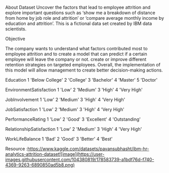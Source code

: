 About Dataset
Uncover the factors that lead to employee attrition and explore important questions such as ‘show me a breakdown of distance from home by job role and attrition’ or ‘compare average monthly income by education and attrition’. This is a fictional data set created by IBM data scientists.

Objective

The company wants to understand what factors contributed most to employee attrition and to create a model that can predict if a certain employee will leave the company or not. 
create or improve different retention strategies on targeted employees. Overall, the implementation of this model will allow management to create better decision-making actions.


Education
1 'Below College'
2 'College'
3 'Bachelor'
4 'Master'
5 'Doctor'

EnvironmentSatisfaction
1 'Low'
2 'Medium'
3 'High'
4 'Very High'

JobInvolvement
1 'Low'
2 'Medium'
3 'High'
4 'Very High'

JobSatisfaction
1 'Low'
2 'Medium'
3 'High'
4 'Very High'

PerformanceRating
1 'Low'
2 'Good'
3 'Excellent'
4 'Outstanding'

RelationshipSatisfaction
1 'Low'
2 'Medium'
3 'High'
4 'Very High'

WorkLifeBalance
1 'Bad'
2 'Good'
3 'Better'
4 'Best'


Resource :https://www.kaggle.com/datasets/pavansubhasht/ibm-hr-analytics-attrition-dataset![image](https://user-images.githubusercontent.com/104380819/178583739-a1bdf76d-f740-4369-9263-6890850ad5b8.png)
